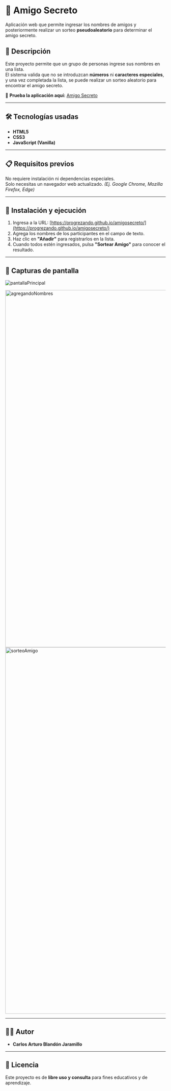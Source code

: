 # 🎁 Amigo Secreto

Aplicación web que permite ingresar los nombres de amigos y posteriormente realizar un sorteo **pseudoaleatorio** para determinar el amigo secreto.

## 📌 Descripción
Este proyecto permite que un grupo de personas ingrese sus nombres en una lista.  
El sistema valida que no se introduzcan **números** ni **caracteres especiales**, y una vez completada la lista, se puede realizar un sorteo aleatorio para encontrar el amigo secreto.

🔗 **Prueba la aplicación aquí:** [Amigo Secreto](https://progrezando.github.io/amigosecreto/)

---

## 🛠 Tecnologías usadas
- **HTML5**
- **CSS3**
- **JavaScript (Vanilla)**

---

## 📋 Requisitos previos
No requiere instalación ni dependencias especiales.  
Solo necesitas un navegador web actualizado. *(Ej. Google Chrome, Mozilla Firefox, Edge)*

---

## 🚀 Instalación y ejecución
1. Ingresa a la URL: [https://progrezando.github.io/amigosecreto/](https://progrezando.github.io/amigosecreto/)
2. Agrega los nombres de los participantes en el campo de texto.
3. Haz clic en **"Añadir"** para registrarlos en la lista.
4. Cuando todos estén ingresados, pulsa **"Sortear Amigo"** para conocer el resultado.

---

## 📸 Capturas de pantalla

![pantallaPrincipal](https://github.com/user-attachments/assets/91cc3b16-d20d-43ee-9b55-5b554ac01d32)

<img width="2047" height="1120" alt="agregandoNombres" src="https://github.com/user-attachments/assets/3ca98a1a-bcef-4ac9-84ce-dfba8c198af0" />

<img width="2048" height="1149" alt="sorteoAmigo" src="https://github.com/user-attachments/assets/64b10efa-9594-4406-9fbb-53a9b9f6812a" />


---

## 👨‍💻 Autor
- **Carlos Arturo Blandón Jaramillo**  

---

## 📄 Licencia
Este proyecto es de **libre uso y consulta** para fines educativos y de aprendizaje.  
